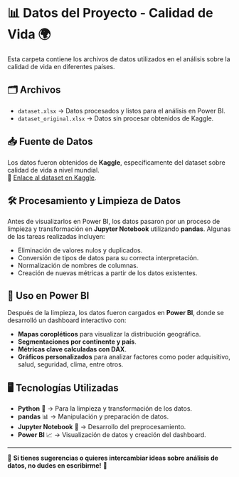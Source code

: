 # 📊 Datos del Proyecto - Calidad de Vida 🌍

Esta carpeta contiene los archivos de datos utilizados en el análisis sobre la calidad de vida en diferentes países.

## 🗂️ Archivos
- `dataset.xlsx` → Datos procesados y listos para el análisis en Power BI.
- `dataset_original.xlsx` → Datos sin procesar obtenidos de Kaggle.

## 📥 Fuente de Datos
Los datos fueron obtenidos de **Kaggle**, específicamente del dataset sobre calidad de vida a nivel mundial.  
📌 [Enlace al dataset en Kaggle](https://www.kaggle.com/datasets/ahmedmohamed2003/quality-of-life-for-each-country).

## 🛠️ Procesamiento y Limpieza de Datos
Antes de visualizarlos en Power BI, los datos pasaron por un proceso de limpieza y transformación en **Jupyter Notebook** utilizando **pandas**. Algunas de las tareas realizadas incluyen:
- Eliminación de valores nulos y duplicados.
- Conversión de tipos de datos para su correcta interpretación.
- Normalización de nombres de columnas.
- Creación de nuevas métricas a partir de los datos existentes.

## 🚀 Uso en Power BI
Después de la limpieza, los datos fueron cargados en **Power BI**, donde se desarrolló un dashboard interactivo con:
- **Mapas coropléticos** para visualizar la distribución geográfica.
- **Segmentaciones por continente y país**.
- **Métricas clave calculadas con DAX**.
- **Gráficos personalizados** para analizar factores como poder adquisitivo, salud, seguridad, clima, entre otros.

## 🖥️ Tecnologías Utilizadas
- **Python** 🐍 → Para la limpieza y transformación de los datos.
- **pandas** 📊 → Manipulación y preparación de datos.
- **Jupyter Notebook** 📒 → Desarrollo del preprocesamiento.
- **Power BI** 📈 → Visualización de datos y creación del dashboard.

---



📢 **Si tienes sugerencias o quieres intercambiar ideas sobre análisis de datos, no dudes en escribirme!** 🚀
